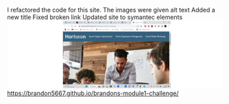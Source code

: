 I refactored the code for this site.
The images were given alt text
Added a new title
Fixed broken link
Updated site to symantec elements
![website preview](assets\images\website.png)
https://brandon5667.github.io/brandons-module1-challenge/
